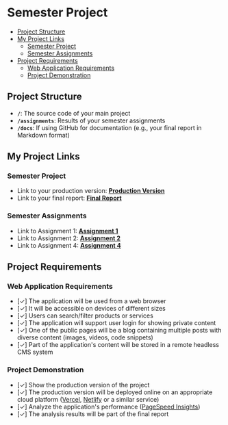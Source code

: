 # Semester Project <!-- omit in toc -->

- [Project Structure](#project-structure)
- [My Project Links](#my-project-links)
  - [Semester Project](#semester-project)
  - [Semester Assignments](#semester-assignments)
- [Project Requirements](#project-requirements)
  - [Web Application Requirements](#web-application-requirements)
  - [Project Demonstration](#project-demonstration)

## Project Structure

- **`/`**: The source code of your main project
- **`/assignments`**: Results of your semester assignments
- **`/docs`**: If using GitHub for documentation (e.g., your final report in Markdown format)

## My Project Links

### Semester Project

- Link to your production version: [**Production Version**](https://hci-project-lfs7fhaj7-iva-pleics-projects.vercel.app/) 
- Link to your final report: [**Final Report**](https://www.notion.so/NextReads-Search-discover-and-organize-your-books-2610424e489a80b7b89dcde756d059a2?source=copy_link)
<!-- Add more as necessary -->

### Semester Assignments

- Link to Assignment 1: [**Assignment 1**](https://github.com/ivapleic/HCI/tree/main/assignments/Assignment%201)
- Link to Assignment 2: [**Assignment 2**](https://github.com/ivapleic/HCI/tree/main/assignments/Assignment%202) 
- Link to Assignment 4: [**Assignment 4**](https://github.com/ivapleic/HCI/tree/main/assignments/Assignment%204)
<!-- Add more assignments as necessary -->

## Project Requirements

### Web Application Requirements

- [✓] The application will be used from a web browser
- [✓] It will be accessible on devices of different sizes
- [✓] Users can search/filter products or services
- [✓] The application will support user login for showing private content
- [✓] One of the public pages will be a blog containing multiple posts with diverse content (images, videos, code snippets)
- [✓] Part of the application's content will be stored in a remote headless CMS system

### Project Demonstration

- [✓] Show the production version of the project
- [✓] The production version will be deployed online on an appropriate cloud platform ([Vercel](https://vercel.com), [Netlify](https://www.netlify.com/) or a similar service)
- [✓] Analyze the application's performance ([PageSpeed Insights](https://pagespeed.web.dev/))
- [✓] The analysis results will be part of the final report
